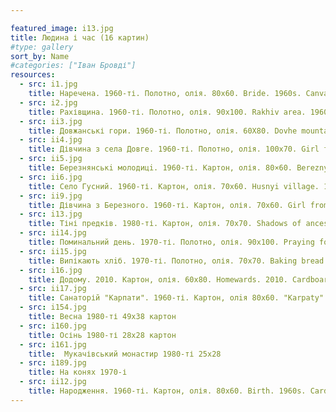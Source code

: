 ```yaml
---

featured_image: i13.jpg
title: Людина і час (16 картин)
#type: gallery
sort_by: Name
#categories: ["Іван Бровді"]
resources:
  - src: i1.jpg
    title: Наречена. 1960-ті. Полотно, олія. 80х60. Bride. 1960s. Canvas, oil.
  - src: i2.jpg
    title: Рахівщина. 1960-ті. Полотно, олія. 90х100. Rakhiv area. 1960s. Canvas, oil.
  - src: ii3.jpg
    title: Довжанські гори. 1960-ті. Полотно, олія. 60Х80. Dovhe mountains. 1960s. Canvas, oil.
  - src: ii4.jpg
    title: Дівчина з села Довге. 1960-ті. Полотно, олія. 100x70. Girl from Dovhe village. 1960s. Canvas, oil.
  - src: ii5.jpg
    title: Березнянськi молодицi. 1960-ті. Картон, олія. 80×60. Bereznyi young ladies. 1960s. Cardboard, oil.
  - src: ii6.jpg
    title: Село Гусний. 1960-ті. Картон, олія. 70х60. Husnyi village. 1960s. Cardboard, oil.
  - src: ii9.jpg
    title: Дівчина з Березного. 1960-ті. Картон, олія. 70x60. Girl from Bereznyi. 1960s. Cardboard, oil.
  - src: i13.jpg
    title: Тіні предків. 1980-ті. Картон, олія. 70х70. Shadows of ancestors. 1980s. Cardboard, oil.
  - src: ii14.jpg
    title: Поминальний день. 1970-ті. Полотно, олія. 90х100. Praying for deceased. 1970s. Cardboard, oil.
  - src: ii15.jpg
    title: Випікають хлiб. 1970-ті. Полотно, олія. 70x70. Baking bread. 1970s. Canvas, oil.
  - src: i16.jpg
    title: Додому. 2010. Картон, олія. 60x80. Homewards. 2010. Cardboard, oil.  
  - src: ii17.jpg
    title: Санаторій "Карпати". 1960-ті. Картон, олiя 80х60. "Karpaty" sanatorium. 1960s. Cardboard, oil.
  - src: i154.jpg
    title: Весна 1980-ті 49х38 картон
  - src: i160.jpg
    title: Осінь 1980-ті 28х28 картон
  - src: i161.jpg
    title:	Мукачівський монастир 1980-ті 25х28
  - src: i189.jpg
    title: На конях 1970-і
  - src: ii12.jpg
    title: Народження. 1960-ті. Картон, олія. 80х60. Birth. 1960s. Cardboard, oil.
---
```

